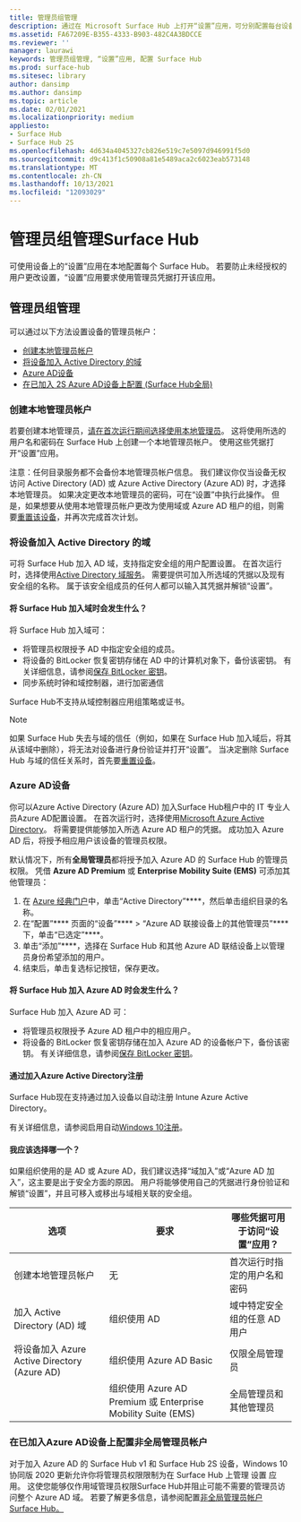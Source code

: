 ```yaml
---
title: 管理员组管理
description: 通过在 Microsoft Surface Hub 上打开“设置”应用，可分别配置每台设备。
ms.assetid: FA67209E-B355-4333-B903-482C4A3BDCCE
ms.reviewer: ''
manager: laurawi
keywords: 管理员组管理, “设置”应用, 配置 Surface Hub
ms.prod: surface-hub
ms.sitesec: library
author: dansimp
ms.author: dansimp
ms.topic: article
ms.date: 02/01/2021
ms.localizationpriority: medium
appliesto:
- Surface Hub
- Surface Hub 2S
ms.openlocfilehash: 4d634a4045327cb826e519c7e5097d946991f5d0
ms.sourcegitcommit: d9c413f1c50908a81e5489aca2c6023eab573148
ms.translationtype: MT
ms.contentlocale: zh-CN
ms.lasthandoff: 10/13/2021
ms.locfileid: "12093029"
---
```

# <a name="admin-group-management-for-surface-hub"></a>管理员组管理Surface Hub

可使用设备上的“设置”应用在本地配置每个 Surface Hub。 若要防止未经授权的用户更改设置，“设置”应用要求使用管理员凭据打开该应用。

## <a name="admin-group-management"></a>管理员组管理

可以通过以下方法设置设备的管理员帐户：

- [创建本地管理员帐户](#create-a-local-admin-account)
- [将设备加入 Active Directory 的域](#domain-join-the-device-to-active-directory)
- [Azure AD设备](#azure-ad-join-the-device)
- [在已加入 2S Azure AD设备上配置 (Surface Hub全局) ](#configure-non-global-admin-accounts-on-azure-ad-joined-devices)

### <a name="create-a-local-admin-account"></a>创建本地管理员帐户

若要创建本地管理员，[请在首次运行期间选择使用本地管理员](first-run-program-surface-hub.md)。 这将使用所选的用户名和密码在 Surface Hub 上创建一个本地管理员帐户。 使用这些凭据打开“设置”应用。 

注意：任何目录服务都不会备份本地管理员帐户信息。 我们建议你仅当设备无权访问 Active Directory (AD) 或 Azure Active Directory (Azure AD) 时，才选择本地管理员。 如果决定更改本地管理员的密码，可在“设置”中执行此操作。 但是，如果想要从使用本地管理员帐户更改为使用域或 Azure AD 租户的组，则需要[重置该设备](device-reset-surface-hub.md)，并再次完成首次计划。

### <a name="domain-join-the-device-to-active-directory"></a>将设备加入 Active Directory 的域

可将 Surface Hub 加入 AD 域，支持指定安全组的用户配置设置。 在首次运行时，选择使用[Active Directory 域服务](first-run-program-surface-hub.md#active-directory-domain-services)。 需要提供可加入所选域的凭据以及现有安全组的名称。 属于该安全组成员的任何人都可以输入其凭据并解锁“设置”。

#### <a name="what-happens-when-you-domain-join-your-surface-hub"></a>将 Surface Hub 加入域时会发生什么？

将 Surface Hub 加入域可：

- 将管理员权限授予 AD 中指定安全组的成员。
- 将设备的 BitLocker 恢复密钥存储在 AD 中的计算机对象下，备份该密钥。 有关详细信息，请参阅[保存 BitLocker 密钥](save-bitlocker-key-surface-hub.md)。
- 同步系统时钟和域控制器，进行加密通信

Surface Hub不支持从域控制器应用组策略或证书。

> [!NOTE]
> 如果 Surface Hub 失去与域的信任（例如，如果在 Surface Hub 加入域后，将其从该域中删除），将无法对设备进行身份验证并打开“设置”。 当决定删除 Surface Hub 与域的信任关系时，首先要[重置设备](device-reset-surface-hub.md)。

### <a name="azure-ad-join-the-device"></a>Azure AD设备

你可以Azure Active Directory (Azure AD) 加入Surface Hub租户中的 IT 专业人员Azure AD配置设置。 在首次运行时，选择使用[Microsoft Azure Active Directory](first-run-program-surface-hub.md#microsoft-azure-active-directory)。 将需要提供能够加入所选 Azure AD 租户的凭据。 成功加入 Azure AD 后，将授予相应用户该设备的管理员权限。

默认情况下，所有**全局管理员**都将授予加入 Azure AD 的 Surface Hub 的管理员权限。 凭借 **Azure AD Premium** 或 **Enterprise Mobility Suite (EMS)** 可添加其他管理员：

1. 在 [Azure 经典门户](https://portal.azure.com/)中，单击“Active Directory”****，然后单击组织目录的名称。
2. 在“配置”**** 页面的“设备”**** > “Azure AD 联接设备上的其他管理员”**** 下，单击“已选定”****。
3. 单击“添加”****，选择在 Surface Hub 和其他 Azure AD 联结设备上以管理员身份希望添加的用户。
4. 结束后，单击复选标记按钮，保存更改。

#### <a name="what-happens-when-you-azure-ad-join-your-surface-hub"></a>将 Surface Hub 加入 Azure AD 时会发生什么？

Surface Hub 加入 Azure AD 可：

- 将管理员权限授予 Azure AD 租户中的相应用户。
- 将设备的 BitLocker 恢复密钥存储在加入 Azure AD 的设备帐户下，备份该密钥。 有关详细信息，请参阅[保存 BitLocker 密钥](save-bitlocker-key-surface-hub.md)。

#### <a name="automatic-enrollment-via-azure-active-directory-join"></a>通过加入Azure Active Directory注册

Surface Hub现在支持通过加入设备以自动注册 Intune Azure Active Directory。

有关详细信息，请参阅启用自动[Windows 10注册](/intune/windows-enroll#enable-windows-10-automatic-enrollment)。

#### <a name="which-should-i-choose"></a>我应该选择哪一个？

如果组织使用的是 AD 或 Azure AD，我们建议选择“域加入”或“Azure AD 加入”，这主要是出于安全方面的原因。 用户将能够使用自己的凭据进行身份验证和解锁“设置”，并且可移入或移出与域相关联的安全组。

| 选项                                            | 要求                            | 哪些凭据可用于访问“设置”应用？  |
|---------------------------------------------------|-----------------------------------------|-------|
| 创建本地管理员帐户                      | 无                                    | 首次运行时指定的用户名和密码 |
| 加入 Active Directory (AD) 域              | 组织使用 AD               | 域中特定安全组的任意 AD 用户 |
| 将设备加入 Azure Active Directory (Azure AD) | 组织使用 Azure AD Basic   | 仅限全局管理员 |
| &nbsp;                                            | 组织使用 Azure AD Premium 或 Enterprise Mobility Suite (EMS) | 全局管理员和其他管理员 |

### <a name="configure-non-global-admin-accounts-on-azure-ad-joined-devices"></a>在已加入Azure AD设备上配置非全局管理员帐户

对于加入 Azure AD 的 Surface Hub v1 和 Surface Hub 2S 设备，Windows 10 协同版 2020 更新允许你将管理员权限限制为在 Surface Hub 上管理 设置 应用。 这使您能够仅作用域管理员权限Surface Hub并阻止可能不需要的管理员访问整个 Azure AD 域。 若要了解更多信息，请参阅配置[非全局管理员帐户Surface Hub。](surface-hub-2s-nonglobal-admin.md)
